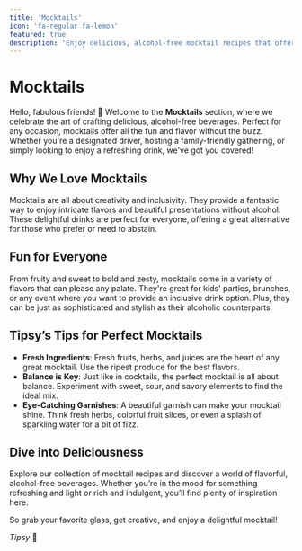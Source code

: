 ```yaml
---
title: 'Mocktails'
icon: 'fa-regular fa-lemon'
featured: true
description: 'Enjoy delicious, alcohol-free mocktail recipes that offer all the fun and flavor without the buzz. Perfect for everyone!'
---
```


# Mocktails

Hello, fabulous friends! 🍹 Welcome to the **Mocktails** section, where we celebrate the art of crafting delicious, alcohol-free beverages. Perfect for any occasion, mocktails offer all the fun and flavor without the buzz. Whether you're a designated driver, hosting a family-friendly gathering, or simply looking to enjoy a refreshing drink, we've got you covered!

## Why We Love Mocktails

Mocktails are all about creativity and inclusivity. They provide a fantastic way to enjoy intricate flavors and beautiful presentations without alcohol. These delightful drinks are perfect for everyone, offering a great alternative for those who prefer or need to abstain.

## Fun for Everyone

From fruity and sweet to bold and zesty, mocktails come in a variety of flavors that can please any palate. They're great for kids' parties, brunches, or any event where you want to provide an inclusive drink option. Plus, they can be just as sophisticated and stylish as their alcoholic counterparts.

## Tipsy’s Tips for Perfect Mocktails

-   **Fresh Ingredients**: Fresh fruits, herbs, and juices are the heart of any great mocktail. Use the ripest produce for the best flavors.
-   **Balance is Key**: Just like in cocktails, the perfect mocktail is all about balance. Experiment with sweet, sour, and savory elements to find the ideal mix.
-   **Eye-Catching Garnishes**: A beautiful garnish can make your mocktail shine. Think fresh herbs, colorful fruit slices, or even a splash of sparkling water for a bit of fizz.

## Dive into Deliciousness

Explore our collection of mocktail recipes and discover a world of flavorful, alcohol-free beverages. Whether you’re in the mood for something refreshing and light or rich and indulgent, you’ll find plenty of inspiration here.

So grab your favorite glass, get creative, and enjoy a delightful mocktail!

_Tipsy_ 🥂

